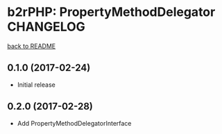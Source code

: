 b2rPHP: PropertyMethodDelegator CHANGELOG
=========================================

[back to README](README.md)

0.1.0 (2017-02-24)
------------------
- Initial release

0.2.0 (2017-02-28)
------------------
- Add PropertyMethodDelegatorInterface

